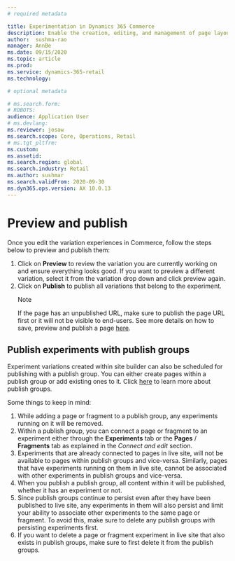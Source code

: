 ```yaml
---
# required metadata

title: Experimentation in Dynamics 365 Commerce
description: Enable the creation, editing, and management of page layout and content treatments in site builder. End-to-end experimentation support will be enabled for e-commerce pages, as well as entities within a page.
author:  sushma-rao 
manager: AnnBe
ms.date: 09/15/2020
ms.topic: article
ms.prod: 
ms.service: dynamics-365-retail
ms.technology: 

# optional metadata

# ms.search.form: 
# ROBOTS: 
audience: Application User
# ms.devlang: 
ms.reviewer: josaw
ms.search.scope: Core, Operations, Retail
# ms.tgt_pltfrm: 
ms.custom: 
ms.assetid: 
ms.search.region: global
ms.search.industry: Retail
ms.author: sushmar
ms.search.validFrom: 2020-09-30
ms.dyn365.ops.version: AX 10.0.13
---
```


# Preview and publish
Once you edit the variation experiences in Commerce, follow the steps below to preview and publish them:
1. Click on **Preview** to review the variation you are currently working on and ensure everything looks good. If you want to preview a different variation, select it from the variation drop down and click preview again.
1. Click on **Publish** to publish all variations that belong to the experiment.
    > [!NOTE]
    > If the page has an unpublished URL, make sure to publish the page URL first or it will not be visible to end-users. See more details on how to save, preview and publish a page [here](https://docs.microsoft.com/en-us/dynamics365/commerce/save-preview-publish-page).
    
## Publish experiments with publish groups
Experiment variations created within site builder can also be scheduled for publishing with a publish group. You can either create pages within a publish group or add existing ones to it. Click [here](https://docs.microsoft.com/en-us/dynamics365/commerce/publish-groups) to learn more about publish groups.

Some things to keep in mind:
1. While adding a page or fragment to a publish group, any experiments running on it will be removed.
1. Within a publish group, you can connect a page or fragment to an experiment either through the **Experiments** tab or the **Pages** / **Fragments** tab as explained in the *Connect and edit* section. 
1. Experiments that are already connected to pages in live site, will not be available to pages within publish groups and vice-versa. Similarly, pages that have experiments running on them in live site, cannot be associated with other experiments in publish groups and vice-versa.
1. When you publish a publish group, all content within it will be published, whether it has an experiment or not.
1. Since publish groups continue to persist even after they have been published to live site, any experiments in them will also persist and limit your ability to associate other experiments to the same page or fragment. To avoid this, make sure to delete any publish groups with persisting experiments first.
1. If you want to delete a page or fragment experiment in live site that also exists in publish groups, make sure to first delete it from the publish groups.
